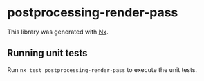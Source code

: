 # postprocessing-render-pass

This library was generated with [Nx](https://nx.dev).

## Running unit tests

Run `nx test postprocessing-render-pass` to execute the unit tests.
